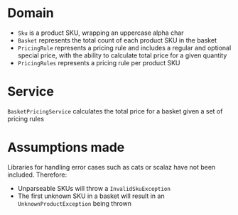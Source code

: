 Domain
======
* `Sku` is a product SKU, wrapping an uppercase alpha char
* `Basket` represents the total count of each product SKU in the basket
* `PricingRule` represents a pricing rule and includes a regular and optional special price, with the ability to
 calculate total price for a given quantity
* `PricingRules` represents a pricing rule per product SKU

Service
=======
`BasketPricingService` calculates the total price for a basket given a set of pricing rules

Assumptions made
================
Libraries for handling error cases such as cats or scalaz have not been included. Therefore: 
* Unparseable SKUs will throw a `InvalidSkuException`
* The first unknown SKU in a basket will result in an `UnknownProductException` being thrown
